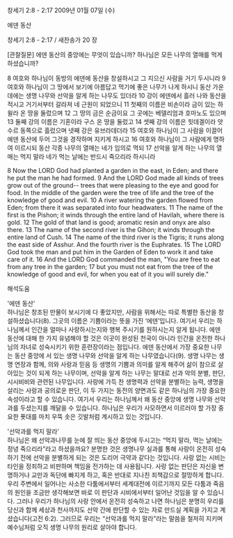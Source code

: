창세기 2:8 - 2:17 
2009년 01월 07일 (수)

에덴 동산



창세기 2:8 - 2:17 / 새찬송가 20 장


[관찰질문]
에덴 동산의 중앙에는 무엇이 있습니까?
하나님은 모든 나무의 열매를 먹게 하셨습니까?

8 여호와 하나님이 동방의 에덴에 동산을 창설하시고 그 지으신 사람을 거기 두시니라 
9 여호와 하나님이 그 땅에서 보기에 아름답고 먹기에 좋은 나무가 나게 하시니 동산 가운데에는 생명 나무와 선악을 알게 하는 나무도 있더라 
10 강이 에덴에서 흘러 나와 동산을 적시고 거기서부터 갈라져 네 근원이 되었으니 
11 첫째의 이름은 비손이라 금이 있는 하윌라 온 땅을 둘렀으며 
12 그 땅의 금은 순금이요 그 곳에는 베델리엄과 호마노도 있으며 
13 둘째 강의 이름은 기혼이라 구스 온 땅을 둘렀고 
14 셋째 강의 이름은 힛데겔이라 앗수르 동쪽으로 흘렀으며 넷째 강은 유브라데더라 
15 여호와 하나님이 그 사람을 이끌어 에덴 동산에 두어 그것을 경작하며 지키게 하시고 
16 여호와 하나님이 그 사람에게 명하여 이르시되 동산 각종 나무의 열매는 네가 임의로 먹되 
17 선악을 알게 하는 나무의 열매는 먹지 말라 네가 먹는 날에는 반드시 죽으리라 하시니라  

8 Now the LORD God had planted a garden in the east, in Eden; and there he put the man he had formed. 
9 And the LORD God made all kinds of trees grow out of the ground-- trees that were pleasing to the eye and good for food. In the middle of the garden were the tree of life and the tree of the knowledge of good and evil. 
10 A river watering the garden flowed from Eden; from there it was separated into four headwaters. 
11 The name of the first is the Pishon; it winds through the entire land of Havilah, where there is gold. 
12 The gold of that land is good; aromatic resin and onyx are also there. 
13 The name of the second river is the Gihon; it winds through the entire land of Cush. 
14 The name of the third river is the Tigris; it runs along the east side of Asshur. And the fourth river is the Euphrates. 
15 The LORD God took the man and put him in the Garden of Eden to work it and take care of it. 
16 And the LORD God commanded the man, "You are free to eat from any tree in the garden; 
17 but you must not eat from the tree of the knowledge of good and evil, for when you eat of it you will surely die."

해석도움





'에덴 동산'  
하나님은 창조된 만물이 보시기에 다 좋았지만, 사람을 위해서는 따로 특별한 동산을 창설하셨습니다(8). 그곳의 이름은 기쁨이라는 뜻을 가진 ‘에덴’입니다. 여기서 우리는 하나님께서 인간을 얼마나 사랑하시는지와 행복 주시기를 원하시는지 알게 됩니다. 에덴 동산에 대해 한 가지 유념해야 할 것은 이곳이 완성된 천국이 아니라 인간을 온전한 하나님의 자녀로 성숙시키기 위한 훈련장이라는 점입니다. 에덴 동산에서 가장 중요한 나무는 동산 중앙에 서 있는 생명 나무와 선악을 알게 하는 나무였습니다(9). 생명 나무는 생명 연장과 함께, 의와 사랑과 믿음 등 생명의 기쁨과 의미를 알게 해주어 삶이 참으로 살아있는 것이 되게 하는 나무이며, 선악을 알게 하는 나무는 말대로 선과 악의 분별, 판단, 시시비비와 관련된 나무입니다. 사랑에 가득 찬 생명력과 선악을 분별하는 능력, 생명을 살리는 사랑과 공의로운 판단, 이 두 가지는 동전의 양면과도 같은 하나님의 가장 중요한 속성이라고 할 수 있습니다. 여기서 우리는 하나님께서 왜 동산 중앙에 생명 나무와 선악과를 두셨는지를 깨달을 수 있습니다. 하나님은 우리가 사모하면서 이르러야 할 가장 중요한 푯대를 마치 우뚝 솟은 깃발처럼 계시하고 있는 것입니다.   

'선악과를 먹지 말라'  
하나님은 왜 선악과나무를 눈에 잘 띄는 동산 중앙에 두시고는 “먹지 말라, 먹는 날에는 정녕 죽으리라”라고 하셨을까요? 분명한 것은 생명나무 실과를 통해 사랑이 온전히 성숙하기 전에 선악을 분별하게 되는 것은 도리어 극약과 같다는 것입니다. 사랑 없는 시비는 타인을 정죄하고 비판하며 책임을 전가하는 데 사용됩니다. 사랑 없는 판단은 자신을 변명하거나 교만과 독단에 빠지게 하고, 혹은 반대로 지나친 죄책감으로 절망하게 합니다. 우리 주변에서 일어나는 사소한 다툼에서부터 세계대전에 이르기까지 모든 다툼과 죽음의 원인을 조금만 생각해보면 바로 이 판단과 시비에서부터 일어난 것임을 알 수 있습니다. 그러나 우리가 하나님의 사랑 안에서 온전히 성숙하고 나면 하나님은 분명히 우리를 당신과 함께 세상과 천사까지도 선악 간에 판단할 수 있는 자로 만드실 계획을 가지고 계셨습니다(고전 6:2). 그러므로 우리는 “선악과를 먹지 말라”라는 말씀을 철저히 지키며 예수님처럼 오직 생명 나무의 원리로 살아야 합니다.